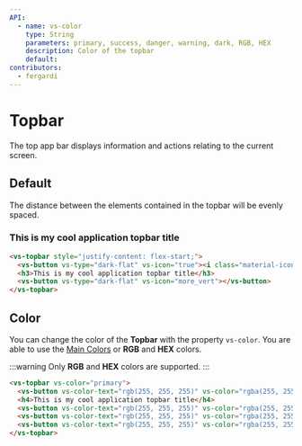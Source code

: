```yaml
---
API:
  - name: vs-color
    type: String
    parameters: primary, success, danger, warning, dark, RGB, HEX
    description: Color of the topbar
    default:
contributors:
  - fergardi
---
```


# Topbar <!--#new-->

<box header>

  The top app bar displays information and actions relating to the current screen.

</box>


<box>

## Default

The distance between the elements contained in the topbar will be evenly spaced.

<vuecode md>
<div slot="demo">
  <vs-topbar style="justify-content: flex-start;">
    <vs-button vs-color="dark" vs-type="flat" vs-radius="50%" vs-icon="menu"></vs-button>
    <h3>This is my cool application topbar title</h3>
    <vs-button vs-color="dark" vs-type="flat" vs-radius="50%" vs-icon="more_vert" style="margin-left: auto;"></vs-button>
  </vs-topbar>
</div>
<div slot="code">

```html
<vs-topbar style="justify-content: flex-start;">
  <vs-button vs-type="dark-flat" vs-icon="true"><i class="material-icons">menu</i></vs-button>
  <h3>This is my cool application topbar title</h3>
  <vs-button vs-type="dark-flat" vs-icon="more_vert"></vs-button>
</vs-topbar>
```

</div>
</vuecode>
</box>

<box>

## Color

You can change the color of the **Topbar** with the property `vs-color`. You are able to use the [Main Colors](/theme/) or **RGB** and **HEX** colors.

:::warning
  Only **RGB** and **HEX** colors are supported.
:::

<vuecode md>
<div slot="demo">
<Demos-Topbar-Colors />

</div>
<div slot="code">

```html
<vs-topbar vs-color="primary">
  <vs-button vs-color-text="rgb(255, 255, 255)" vs-color="rgba(255, 255, 255, 0.3)" vs-type="flat" vs-radius="50%" vs-icon="menu"></vs-button>
  <h4>This is my cool application topbar title</h4>
  <vs-button vs-color-text="rgb(255, 255, 255)" vs-color="rgba(255, 255, 255, 0.3)" vs-type="flat" >Home</vs-button>
  <vs-button vs-color-text="rgb(255, 255, 255)" vs-color="rgba(255, 255, 255, 0.3)" vs-type="flat" >Documents</vs-button>
  <vs-button vs-color-text="rgb(255, 255, 255)" vs-color="rgba(255, 255, 255, 0.3)" vs-type="flat" vs-radius="50%" vs-icon="more_vert" style="margin-left: auto;"></vs-button>
</vs-topbar>
```

</div>
</vuecode>
</box>
